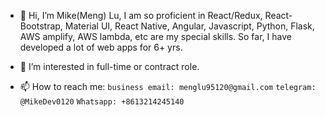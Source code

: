 - 👋 Hi, I’m Mike(Meng) Lu,
I am so proficient in React/Redux, React-Bootstrap, Material UI, React Native, Angular, Javascript, Python, Flask, AWS amplify, AWS lambda, etc are my special skills.
So far, I have developed a lot of web apps for 6+ yrs.

- 👀 I’m interested in full-time or contract role.

- 📫 How to reach me:
`business email: menglu95120@gmail.com`
`telegram: @MikeDev0120`
`Whatsapp: +8613214245140`

<!---
menglu95/menglu95 is a ✨ special ✨ repository because its `README.md` (this file) appears on your GitHub profile.
You can click the Preview link to take a look at your changes.
--->

